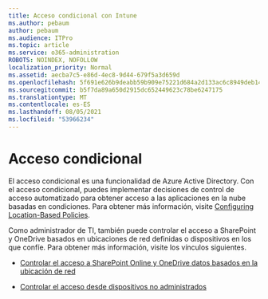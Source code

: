 ```yaml
---
title: Acceso condicional con Intune
ms.author: pebaum
author: pebaum
ms.audience: ITPro
ms.topic: article
ms.service: o365-administration
ROBOTS: NOINDEX, NOFOLLOW
localization_priority: Normal
ms.assetid: aecba7c5-e86d-4ec8-9d44-679f5a3d659d
ms.openlocfilehash: 5f691e626b9deabb59b909e75221d684a2d133ac6c8949deb148b5646c0d117c
ms.sourcegitcommit: b5f7da89a650d2915dc652449623c78be6247175
ms.translationtype: MT
ms.contentlocale: es-ES
ms.lasthandoff: 08/05/2021
ms.locfileid: "53966234"
---
```

# <a name="conditional-access"></a>Acceso condicional

El acceso condicional es una funcionalidad de Azure Active Directory. Con el acceso condicional, puedes implementar decisiones de control de acceso automatizado para obtener acceso a las aplicaciones en la nube basadas en condiciones. Para obtener más información, visite [Configuring Location-Based Policies](https://docs.microsoft.com/azure/active-directory/conditional-access/overview).

Como administrador de TI, también puede controlar el acceso a SharePoint y OneDrive basados en ubicaciones de red definidas o dispositivos en los que confíe. Para obtener más información, visite los vínculos siguientes.

- [Controlar el acceso a SharePoint Online y OneDrive datos basados en la ubicación de red](https://docs.microsoft.com/sharepoint/control-access-based-on-network-location)

- [Controlar el acceso desde dispositivos no administrados](https://docs.microsoft.com/sharepoint/control-access-from-unmanaged-devices)

